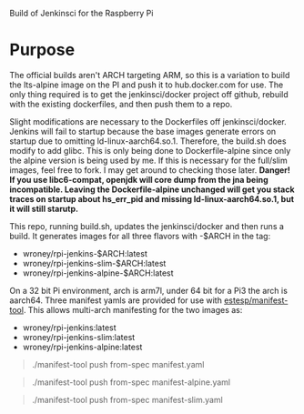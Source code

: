 
Build of Jenkinsci for the Raspberry Pi

# Purpose
The official builds aren't ARCH targeting ARM, so this is a variation to build
the lts-alpine image on the PI and push it to hub.docker.com for use.  The only
thing required is to get the jenkinsci/docker project off github, rebuild
with the existing dockerfiles, and then push them to a repo.  

Slight modifications are necessary to the Dockerfiles off jenkinsci/docker.  Jenkins will fail to startup because the base images generate errors on startup due to omitting ld-linux-aarch64.so.1.  Therefore, the build.sh does modify to add glibc.  This is only being done to Dockerfile-alpine since only the alpine version is being used by me.  If this is necessary for the full/slim images, feel free to fork.  I may get around to checking those later.  **Danger!  If you use libc6-compat, openjdk will core dump from the jna being incompatible.  Leaving the Dockerfile-alpine unchanged will get you stack traces on startup about hs_err_pid and missing ld-linux-aarch64.so.1, but it will still starutp.**

This repo, running build.sh, updates the jenkinsci/docker and then runs a build.  It generates images for all three flavors with -$ARCH in the tag:
- wroney/rpi-jenkins-$ARCH:latest
- wroney/rpi-jenkins-slim-$ARCH:latest
- wroney/rpi-jenkins-alpine-$ARCH:latest

On a 32 bit Pi environment, arch is arm7l, under 64 bit for a Pi3 the arch is aarch64.  Three manifest yamls are provided for use with [estesp/manifest-tool](https://github.com/estesp/manifest-tool).  This allows multi-arch manifesting for the two images as:
- wroney/rpi-jenkins:latest
- wroney/rpi-jenkins-slim:latest
- wroney/rpi-jenkins-alpine:latest

>./manifest-tool push from-spec manifest.yaml

>./manifest-tool push from-spec manifest-alpine.yaml

>./manifest-tool push from-spec manifest-slim.yaml
